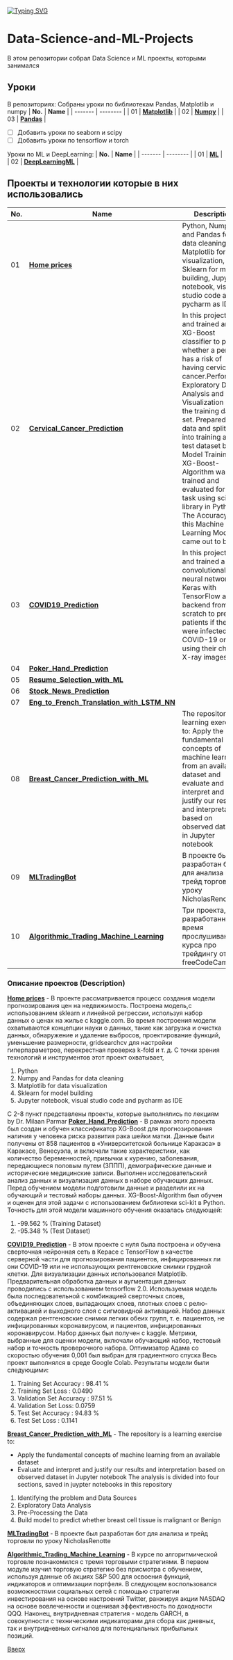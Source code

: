 <a id="anchor"></a>
[![Typing SVG](https://readme-typing-svg.herokuapp.com?color=%2336BCF7&lines=Computer+science+student)](https://github.com/Splucheviy)
# Data-Science-and-ML-Projects
В этом репозитории собрал Data Science и ML проекты, которыми занимался
## Уроки
В репозиториях:
Собраны уроки по библиотекам Pandas, Matplotlib и numpy
| **No.** | **Name** | 
| ------- | -------- | 
|	01  | **[Matplotlib](https://github.com/Kopypaster/Data-Science-and-ML-Projects/tree/main/matpltlib)** | 
|	02	| **[Numpy](https://github.com/Kopypaster/Data-Science-and-ML-Projects/tree/main/numpy )** | 
|	03	| **[Pandas](https://github.com/Kopypaster/Data-Science-and-ML-Projects/tree/main/pandas )** | 

- [ ] Добавить уроки по seaborn и scipy
- [ ] Добавить уроки по tensorflow и torch 

Уроки по ML и DeepLearning:
| **No.** | **Name** | 
| ------- | -------- | 
|	01  | **[ML](https://github.com/Kopypaster/Data-Science-and-ML-Projects/tree/main/ML)** | 
|	02	| **[DeepLearningML](https://github.com/Kopypaster/Data-Science-and-ML-Projects/tree/main/DeepLearningML)** | 

## Проекты и технологии которые в них использовались 
| **No.** | **Name** | **Description** |
| ------- | -------- | -------- |
|	01  | **[Home prices](https://github.com/Kopypaster/Data-Science-and-ML-Projects/tree/main/Home%20prices)** | Python, Numpy and Pandas for data cleaning, Matplotlib for data visualization, Sklearn for model building, Jupyter notebook, visual studio code and pycharm as IDE  
|	02	| **[Cervical_Cancer_Prediction](https://github.com/Splucheviy/Data-Science-and-ML-Projects/tree/main/Python%20Data%20Analytics%20Projects%20lecture%20series%20by%20Dr.%20Milaan%20Parmar/001_Cervical_Cancer_Predection_with_ML)** |In this project, built and trained an XG-Boost classifier to predict whether a person has a risk of having cervical cancer.Performed Exploratory Data Analysis and Data Visualization on the training data set. Prepared the data and splitted into training and test dataset before Model Training. XG-Boost-Algorithm was trained and evaluated for this task using sci-kit library in Python. The Accuracy for this Machine Learning Model came out to be: 
|	03	| **[COVID19_Prediction](https://github.com/Splucheviy/Data-Science-and-ML-Projects/tree/main/Python%20Data%20Analytics%20Projects%20lecture%20series%20by%20Dr.%20Milaan%20Parmar/002_COVID19_Prediction_from_Chest_Xray_Images_with_CNN)** |In this project, Built and trained a convolutional neural network in Keras with TensorFlow as backend from scratch to predict patients if they were infected with COVID-19 or not using their chest X-ray images. 
|	04	| **[Poker_Hand_Prediction](https://github.com/Splucheviy/Data-Science-and-ML-Projects/tree/main/Python%20Data%20Analytics%20Projects%20lecture%20series%20by%20Dr.%20Milaan%20Parmar/003_Poker_Hand_Prediction)** |
|	05	| **[Resume_Selection_with_ML](https://github.com/Splucheviy/Data-Science-and-ML-Projects/tree/main/Python%20Data%20Analytics%20Projects%20lecture%20series%20by%20Dr.%20Milaan%20Parmar/004_Resume_Selection_with_ML)** |
|	06	| **[Stock_News_Prediction](https://github.com/Splucheviy/Data-Science-and-ML-Projects/tree/main/Python%20Data%20Analytics%20Projects%20lecture%20series%20by%20Dr.%20Milaan%20Parmar/005_Stock_News_Prediction_using_NLP_Tweets_Sentiment_Analysis)** |
|	07	| **[Eng_to_French_Translation_with_LSTM_NN](https://github.com/Splucheviy/Data-Science-and-ML-Projects/tree/main/Python%20Data%20Analytics%20Projects%20lecture%20series%20by%20Dr.%20Milaan%20Parmar/006_Eng_to_French_Translation_with_LSTM_NN)** |
|	08	| **[Breast_Cancer_Prediction_with_ML](https://github.com/Splucheviy/Data-Science-and-ML-Projects/tree/main/Python%20Data%20Analytics%20Projects%20lecture%20series%20by%20Dr.%20Milaan%20Parmar/007_Breast_Cancer_Prediction_with_ML)** |The repository is a learning exercise to: Apply the fundamental concepts of machine learning from an available dataset and evaluate and interpret and justify our results and interpretation based on observed dataset in Jupyter notebook|
|	09	| **[MLTradingBot](https://github.com/Splucheviy/Data-Science-and-ML-Projects/tree/main/Python%20Data%20Analytics%20Projects%20lecture%20series%20by%20Dr.%20Milaan%20Parmar/007_Breast_Cancer_Prediction_with_ML)** |В проекте был разработан бот для анализа и трейд торговли по уроку NicholasRenotte|
|	10	| **[Algorithmic_Trading_Machine_Learning]([https://github.com/Splucheviy/Data-Science-and-ML-Projects/tree/main/Python%20Data%20Analytics%20Projects%20lecture%20series%20by%20Dr.%20Milaan%20Parmar/007_Breast_Cancer_Prediction_with_ML](https://github.com/Splucheviy/Data-Science-and-ML-Projects/tree/main/Algorithmic_Trading_Machine_Learning-main/Algorithmic_Trading_Machine_Learning-main))** |Три проекта, разработанные во время прослушивания курса про трейдингу от freeCodeCamp.org|

### Описание проектов (Description)
**[Home prices](https://github.com/Kopypaster/Data-Science-and-ML-Projects/tree/main/Home%20prices)** - 
В проекте рассматривается процесс создания модели прогнозирования цен на недвижимость. Построена модель,с использованием sklearn и линейной регрессии, используя набор данных о ценах на жилье с kaggle.com. Во время построения модели охватываются концепции науки о данных, такие как загрузка и очистка данных, обнаружение и удаление выбросов, проектирование функций, уменьшение размерности, gridsearchcv для настройки гиперпараметров, перекрестная проверка k-fold и т. д. С точки зрения технологий и инструментов этот проект охватывает,

1. Python
2. Numpy and Pandas for data cleaning
3. Matplotlib for data visualization
4. Sklearn for model building
5. Jupyter notebook, visual studio code and pycharm as IDE

С 2-8 пункт представлены проекты, которые выполнялись по лекциям by Dr. Milaan Parmar
**[Poker_Hand_Prediction](https://github.com/Splucheviy/Data-Science-and-ML-Projects/tree/main/Python%20Data%20Analytics%20Projects%20lecture%20series%20by%20Dr.%20Milaan%20Parmar/003_Poker_Hand_Prediction)** - 
В рамках этого проекта был создан и обучен классификатор XG-Boost для прогнозирования наличия у человека риска развития рака шейки матки. Данные были получены от 858 пациентов в «Университетской больнице Каракаса» в Каракасе, Венесуэла, и включали такие характеристики, как количество беременностей, привычки к курению, заболевания, передающиеся половым путем (ЗППП), демографические данные и исторические медицинские записи. Выполнен исследовательский анализ данных и визуализация данных в наборе обучающих данных. Перед обучением модели подготовили данные и разделили их на обучающий и тестовый наборы данных. XG-Boost-Algorithm был обучен и оценен для этой задачи с использованием библиотеки sci-kit в Python. Точность для этой модели машинного обучения оказалась следующей:
1. -99.562 % (Training Dataset) 
2. -95.348 % (Test Dataset)

**[COVID19_Prediction](https://github.com/Splucheviy/Data-Science-and-ML-Projects/tree/main/Python%20Data%20Analytics%20Projects%20lecture%20series%20by%20Dr.%20Milaan%20Parmar/002_COVID19_Prediction_from_Chest_Xray_Images_with_CNN)** - 
В этом проекте с нуля была построена и обучена сверточная нейронная сеть в Керасе с TensorFlow в качестве серверной части для прогнозирования пациентов, инфицированных ли они COVID-19 или не использующих рентгеновские снимки грудной клетки.
Для визуализации данных использовался Matplotlib. Предварительная обработка данных и аугментация данных проводились с использованием tensorflow 2.0.
Используемая модель была последовательной с комбинацией сверточных слоев, объединяющих слоев, выпадающих слоев, плотных слоев с релю-активацией и выходного слоя с сигмовидной активацией. Набор данных содержал рентгеновские снимки легких обеих групп, т. е. пациентов, не инфицированных коронавирусом, и пациентов, инфицированных коронавирусом. Набор данных был получен с kaggle. Метрики, выбранные для оценки модели, включали обучающий набор, тестовый набор и точность проверочного набора. Оптимизатор Адама со скоростью обучения 0,001 был выбран для градиентного спуска
Весь проект выполнялся в среде Google Colab.
Результаты модели были следующими:
1. Training Set Accuracy : 98.41 %
2. Training Set Loss : 0.0490
3. Validation Set Accuracy : 97.51 %
4. Validation Set Loss: 0.0759
5. Test Set Accuracy : 94.83 %
6. Test Set Loss : 0.1141

**[Breast_Cancer_Prediction_with_ML](https://github.com/Splucheviy/Data-Science-and-ML-Projects/tree/main/Python%20Data%20Analytics%20Projects%20lecture%20series%20by%20Dr.%20Milaan%20Parmar/007_Breast_Cancer_Prediction_with_ML)** -
The repository is a learning exercise to:
* Apply the fundamental concepts of machine learning from an available dataset
* Evaluate and interpret and justify our results and interpretation based on observed dataset in Jupyter notebook
The analysis is divided into four sections, saved in juypter notebooks in this repository
1. Identifying the problem  and Data Sources
2. Exploratory Data Analysis
3. Pre-Processing the Data
4. Build model to predict whether breast cell tissue is  malignant or Benign

**[MLTradingBot](https://github.com/Splucheviy/Data-Science-and-ML-Projects/tree/main/Python%20Data%20Analytics%20Projects%20lecture%20series%20by%20Dr.%20Milaan%20Parmar/007_Breast_Cancer_Prediction_with_ML)** -
В проекте был разработан бот для анализа и трейд торговли по уроку NicholasRenotte

**[Algorithmic_Trading_Machine_Learning]([https://github.com/Splucheviy/Data-Science-and-ML-Projects/tree/main/Python%20Data%20Analytics%20Projects%20lecture%20series%20by%20Dr.%20Milaan%20Parmar/007_Breast_Cancer_Prediction_with_ML](https://github.com/Splucheviy/Data-Science-and-ML-Projects/tree/main/Algorithmic_Trading_Machine_Learning-main/Algorithmic_Trading_Machine_Learning-main)https://github.com/Splucheviy/Data-Science-and-ML-Projects/tree/main/Algorithmic_Trading_Machine_Learning-main/Algorithmic_Trading_Machine_Learning-main)** -
В курсе по алгоритмической торговле познакомился с тремя торговыми стратегиями. В первом модуле изучил торговую стратегию без присмотра с обучением, используя данные об акциях S&P 500 для освоения функций, индикаторов и оптимизации портфеля.
В следующем воспользовался возможностями социальных сетей с помощью стратегии инвестирования на основе настроений Twitter, ранжируя акции NASDAQ на основе вовлеченности и оценивая эффективность по доходности QQQ. Наконец, внутридневная стратегия - модель GARCH, в совокупности с техническими индикаторами для сбора как дневных, так и внутридневных сигналов для потенциальных прибыльных позиций.

[Вверх](#anchor)

